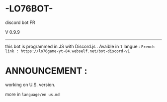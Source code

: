 # -LO76BOT-

discord bot FR

V 0.9.9

- - - - - - - - - - - - -
this bot is programmed in JS with Discord.js .
Avaible in `1` langue : `French`
`link : https://lo76game-yt-84.webself.net/bot-discord-v1`
# ANNOUNCEMENT :

working on U.S. version.

more in `language/en us.md`
